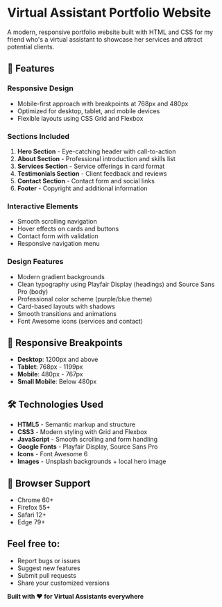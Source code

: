 # Virtual Assistant Portfolio Website

A modern, responsive portfolio website built with HTML and CSS for my friend who's a virtual assistant to showcase her services and attract potential clients.

## 🌟 Features

### **Responsive Design**
- Mobile-first approach with breakpoints at 768px and 480px
- Optimized for desktop, tablet, and mobile devices
- Flexible layouts using CSS Grid and Flexbox

### **Sections Included**
1. **Hero Section** - Eye-catching header with call-to-action
2. **About Section** - Professional introduction and skills list
3. **Services Section** - Service offerings in card format
4. **Testimonials Section** - Client feedback and reviews
5. **Contact Section** - Contact form and social links
6. **Footer** - Copyright and additional information

### **Interactive Elements**
- Smooth scrolling navigation
- Hover effects on cards and buttons
- Contact form with validation
- Responsive navigation menu

### **Design Features**
- Modern gradient backgrounds
- Clean typography using Playfair Display (headings) and Source Sans Pro (body)
- Professional color scheme (purple/blue theme)
- Card-based layouts with shadows
- Smooth transitions and animations
- Font Awesome icons (services and contact)

## 📱 Responsive Breakpoints

- **Desktop**: 1200px and above
- **Tablet**: 768px - 1199px
- **Mobile**: 480px - 767px
- **Small Mobile**: Below 480px

## 🛠️ Technologies Used

- **HTML5** - Semantic markup and structure
- **CSS3** - Modern styling with Grid and Flexbox
- **JavaScript** - Smooth scrolling and form handling
- **Google Fonts** - Playfair Display, Source Sans Pro
- **Icons** - Font Awesome 6
- **Images** - Unsplash backgrounds + local hero image

## 🔧 Browser Support

- Chrome 60+
- Firefox 55+
- Safari 12+
- Edge 79+


## Feel free to:
- Report bugs or issues
- Suggest new features
- Submit pull requests
- Share your customized versions

**Built with ❤️ for Virtual Assistants everywhere**